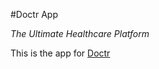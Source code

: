 #Doctr App

*The Ultimate Healthcare Platform*

This is the app for [Doctr](https://github.com/meghprkh/doctr)
